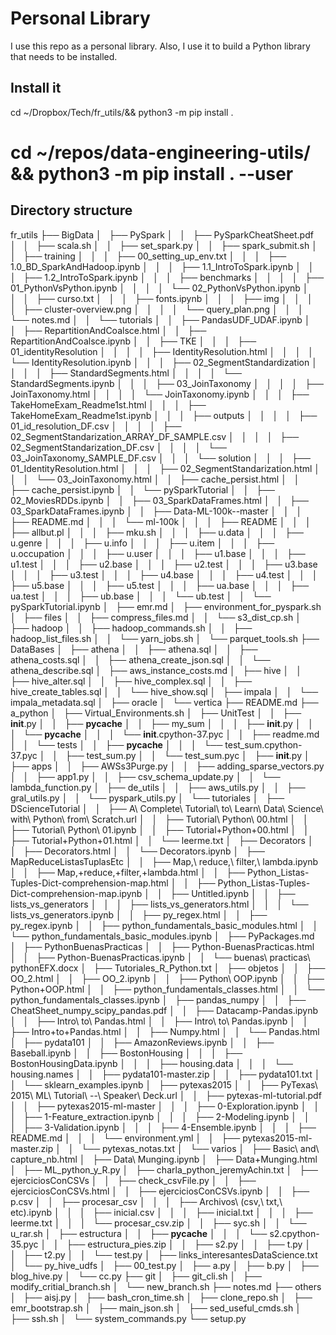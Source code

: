 # Personal Library
I use this repo as a personal library. Also, I use it to build a Python library that needs to be installed.

## Install it

cd ~/Dropbox/Tech/fr_utils/&& python3 -m pip install .
# cd ~/repos/data-engineering-utils/ && python3 -m pip install . --user

## Directory structure
fr_utils
├── BigData
│   ├── PySpark
│   │   ├── PySparkCheatSheet.pdf
│   │   ├── scala.sh
│   │   ├── set_spark.py
│   │   ├── spark_submit.sh
│   │   ├── training
│   │   │   ├── 00_setting_up_env.txt
│   │   │   ├── 1.0_BD_SparkAndHadoop.ipynb
│   │   │   ├── 1.1_IntroToSpark.ipynb
│   │   │   ├── 1.2_IntroToSpark.ipynb
│   │   │   ├── benchmarks
│   │   │   │   ├── 01_PythonVsPython.ipynb
│   │   │   │   └── 02_PythonVsPython.ipynb
│   │   │   ├── curso.txt
│   │   │   ├── fonts.ipynb
│   │   │   ├── img
│   │   │   │   ├── cluster-overview.png
│   │   │   │   └── query_plan.png
│   │   │   └── notes.md
│   │   └── tutorials
│   │       ├── PandasUDF_UDAF.ipynb
│   │       ├── RepartitionAndCoalsce.html
│   │       ├── RepartitionAndCoalsce.ipynb
│   │       ├── TKE
│   │       │   ├── 01_identityResolution
│   │       │   │   ├── IdentityResolution.html
│   │       │   │   └── IdentityResolution.ipynb
│   │       │   ├── 02_SegmentStandardization
│   │       │   │   ├── StandardSegments.html
│   │       │   │   └── StandardSegments.ipynb
│   │       │   ├── 03_JoinTaxonomy
│   │       │   │   ├── JoinTaxonomy.html
│   │       │   │   └── JoinTaxonomy.ipynb
│   │       │   ├── TakeHomeExam_Readme1st.html
│   │       │   ├── TakeHomeExam_Readme1st.ipynb
│   │       │   ├── outputs
│   │       │   │   ├── 01_id_resolution_DF.csv
│   │       │   │   ├── 02_SegmentStandarization_ARRAY_DF_SAMPLE.csv
│   │       │   │   ├── 02_SegmentStandarization_DF.csv
│   │       │   │   └── 03_JoinTaxonomy_SAMPLE_DF.csv
│   │       │   └── solution
│   │       │       ├── 01_IdentityResolution.html
│   │       │       ├── 02_SegmentStandarization.html
│   │       │       └── 03_JoinTaxonomy.html
│   │       ├── cache_persist.html
│   │       ├── cache_persist.ipynb
│   │       └── pySparkTutorial
│   │           ├── 02_MoviesRDDs.ipynb
│   │           ├── 03_SparkDataFrames.html
│   │           ├── 03_SparkDataFrames.ipynb
│   │           ├── Data-ML-100k--master
│   │           │   ├── README.md
│   │           │   └── ml-100k
│   │           │       ├── README
│   │           │       ├── allbut.pl
│   │           │       ├── mku.sh
│   │           │       ├── u.data
│   │           │       ├── u.genre
│   │           │       ├── u.info
│   │           │       ├── u.item
│   │           │       ├── u.occupation
│   │           │       ├── u.user
│   │           │       ├── u1.base
│   │           │       ├── u1.test
│   │           │       ├── u2.base
│   │           │       ├── u2.test
│   │           │       ├── u3.base
│   │           │       ├── u3.test
│   │           │       ├── u4.base
│   │           │       ├── u4.test
│   │           │       ├── u5.base
│   │           │       ├── u5.test
│   │           │       ├── ua.base
│   │           │       ├── ua.test
│   │           │       ├── ub.base
│   │           │       └── ub.test
│   │           └── pySparkTutorial.ipynb
│   ├── emr.md
│   ├── environment_for_pyspark.sh
│   ├── files
│   │   ├── compress_files.md
│   │   └── s3_dist_cp.sh
│   ├── hadoop
│   │   ├── hadoop_commands.sh
│   │   ├── hadoop_list_files.sh
│   │   └── yarn_jobs.sh
│   └── parquet_tools.sh
├── DataBases
│   ├── athena
│   │   ├── athena.sql
│   │   ├── athena_costs.sql
│   │   ├── athena_create_json.sql
│   │   └── athena_describe.sql
│   ├── aws_instance_costs.md
│   ├── hive
│   │   ├── hive_alter.sql
│   │   ├── hive_complex.sql
│   │   ├── hive_create_tables.sql
│   │   └── hive_show.sql
│   ├── impala
│   │   └── impala_metadata.sql
│   ├── oracle
│   └── vertica
├── README.md
├── a_python
│   ├── Virtual_Environments.sh
│   ├── UnitTest
│   │   ├── __init__.py
│   │   ├── __pycache__
│   │   ├── my_sum
│   │   │   ├── __init__.py
│   │   │   └── __pycache__
│   │   │       └── __init__.cpython-37.pyc
│   │   ├── readme.md
│   │   └── tests
│   │       ├── __pycache__
│   │       │   └── test_sum.cpython-37.pyc
│   │       ├── test_sum.py
│   │       └── test_sum.pyc
│   ├── __init__.py
│   ├── apps
│   │   ├── AWSs3Purge.py
│   │   ├── adding_sparse_vectors.py
│   │   ├── app1.py
│   │   ├── csv_schema_update.py
│   │   └── lambda_function.py
│   ├── de_utils
│   │   ├── aws_utils.py
│   │   ├── gral_utils.py
│   │   └── pyspark_utils.py
│   └── tutoriales
│       ├── DScienceTutorial
│       │   ├── A\ Complete\ Tutorial\ to\ Learn\ Data\ Science\ with\ Python\ from\ Scratch.url
│       │   ├── Tutorial\ Python\ 00.html
│       │   ├── Tutorial\ Python\ 01.ipynb
│       │   ├── Tutorial+Python+00.html
│       │   ├── Tutorial+Python+01.html
│       │   └── leerme.txt
│       ├── Decorators
│       │   ├── Decorators.html
│       │   └── Decorators.ipynb
│       ├── MapReduceListasTuplasEtc
│       │   ├── Map,\ reduce,\ filter,\ lambda.ipynb
│       │   ├── Map,+reduce,+filter,+lambda.html
│       │   ├── Python_Listas-Tuples-Dict-comprehension-map.html
│       │   ├── Python_Listas-Tuples-Dict-comprehension-map.ipynb
│       │   ├── Untitled.ipynb
│       │   ├── lists_vs_generators
│       │   │   ├── lists_vs_generators.html
│       │   │   └── lists_vs_generators.ipynb
│       │   ├── py_regex.html
│       │   ├── py_regex.ipynb
│       │   ├── python_fundamentals_basic_modules.html
│       │   └── python_fundamentals_basic_modules.ipynb
│       ├── PyPackages.md
│       ├── PythonBuenasPracticas
│       │   ├── Python-BuenasPracticas.html
│       │   ├── Python-BuenasPracticas.ipynb
│       │   └── buenas\ practicas\ pythonEFX.docx
│       ├── Tutoriales_R_Python.txt
│       ├── objetos
│       │   ├── OO_2.html
│       │   ├── OO_2.ipynb
│       │   ├── Python\ OOP.ipynb
│       │   ├── Python+OOP.html
│       │   ├── python_fundamentals_classes.html
│       │   └── python_fundamentals_classes.ipynb
│       ├── pandas_numpy
│       │   ├── CheatSheet_numpy_scipy_pandas.pdf
│       │   ├── Datacamp-Pandas.ipynb
│       │   ├── Intro\ to\ Pandas.html
│       │   ├── Intro\ to\ Pandas.ipynb
│       │   ├── Intro+to+Pandas.html
│       │   ├── Numpy.html
│       │   └── Pandas.html
│       ├── pydata101
│       │   ├── AmazonReviews.ipynb
│       │   ├── Baseball.ipynb
│       │   ├── BostonHousing
│       │   │   ├── BostonHousingData.ipynb
│       │   │   ├── housing.data
│       │   │   └── housing.names
│       │   ├── pydata101-master.zip
│       │   ├── pydata101.txt
│       │   └── sklearn_examples.ipynb
│       ├── pytexas2015
│       │   ├── PyTexas\ 2015\ ML\ Tutorial\ --\ Speaker\ Deck.url
│       │   ├── pytexas-ml-tutorial.pdf
│       │   ├── pytexas2015-ml-master
│       │   │   ├── 0-Exploration.ipynb
│       │   │   ├── 1-Feature_extraction.ipynb
│       │   │   ├── 2-Modeling.ipynb
│       │   │   ├── 3-Validation.ipynb
│       │   │   ├── 4-Ensemble.ipynb
│       │   │   ├── README.md
│       │   │   └── environment.yml
│       │   ├── pytexas2015-ml-master.zip
│       │   └── pytexas_notas.txt
│       └── varios
│           ├── Basic\ and\ capture_nb.html
│           ├── Data\ Munging.ipynb
│           ├── Data+Munging.html
│           ├── ML_python_y_R.py
│           ├── charla_python_jeremyAchin.txt
│           ├── ejerciciosConCSVs
│           │   ├── check_csvFile.py
│           │   ├── ejerciciosConCSVs.html
│           │   ├── ejerciciosConCSVs.ipynb
│           │   ├── p.csv
│           │   ├── procesar_csv
│           │   │   ├── Archivos\ (csv,\ txt,\ etc).ipynb
│           │   │   ├── inicial.csv
│           │   │   ├── inicial.txt
│           │   │   ├── leerme.txt
│           │   │   └── procesar_csv.zip
│           │   ├── syc.sh
│           │   └── u_rar.sh
│           ├── estructura
│           │   ├── __pycache__
│           │   │   └── s2.cpython-35.pyc
│           │   ├── estructura_pies.zip
│           │   ├── s2.py
│           │   ├── t.py
│           │   ├── t2.py
│           │   └── test.py
│           ├── links_interesantesDataScience.txt
│           └── py_hive_udfs
│               ├── 00_test.py
│               ├── a.py
│               ├── b.py
│               ├── blog_hive.py
│               └── cc.py
├── git
│   ├── git_cli.sh
│   ├── modify_critial_branch.sh
│   └── new_branch.sh
├── notes.md
├── others
│   ├── aisj.py
│   ├── bash_cron_time.sh
│   ├── clone_repo.sh
│   ├── emr_bootstrap.sh
│   ├── main_json.sh
│   ├── sed_useful_cmds.sh
│   ├── ssh.sh
│   └── system_commands.py
└── setup.py

